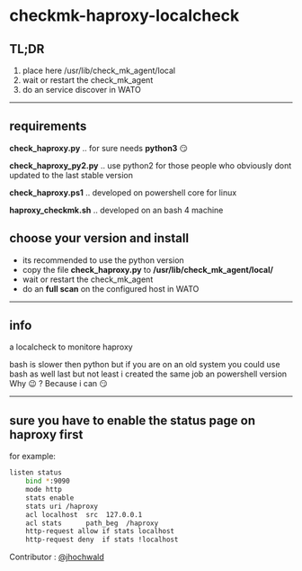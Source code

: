 # checkmk-haproxy-localcheck

## TL;DR

1. place here  /usr/lib/check_mk_agent/local 
2. wait or restart the check_mk_agent
3. do an service discover in WATO

---
## requirements

**check_haproxy.py** .. for sure needs **python3** :smirk:

**check_haproxy_py2.py** .. use python2 for those people who obviously dont updated to the last stable version

**check_haproxy.ps1** .. developed on powershell core for linux

**haproxy_checkmk.sh** .. developed on an bash 4 machine 

## choose your version and install

* its recommended to use the python version
* copy the file **check_haproxy.py** to **/usr/lib/check_mk_agent/local/**
* wait or restart the check_mk_agent
* do an **full scan** on the configured host in WATO

---

## info

a localcheck to monitore haproxy

bash is slower then python but if you are on an old system you could use bash as well
last but not least i created the same job an powershell version Why :wink: ? Because i can :smirk:

---

## sure you have to enable the status page on haproxy first

for example:
```bash
listen status
    bind *:9090
    mode http
    stats enable
    stats uri /haproxy
    acl localhost  src  127.0.0.1
    acl stats      path_beg  /haproxy
    http-request allow if stats localhost
    http-request deny  if stats !localhost
```

Contributor : [@jhochwald](https://github.com/jhochwald)
